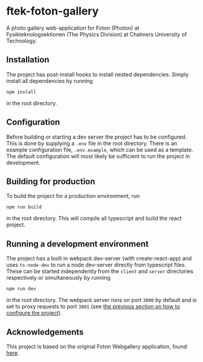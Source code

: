 # ftek-foton-gallery
A photo gallery web-application for Foton (Photon) at Fysikteknologsektionen (The Physics Division) at Chalmers University of Technology.

## Installation
The project has post-install hooks to install nested dependencies. Simply install all dependencies by running

    npm install

in the root directory.

## Configuration
Before building or starting a dev server the project has to be configured. This is done by supplying a `.env` file in the root directory. There is an example configuration file, `.env.example`, which can be used as a template. The default configuration will most likely be sufficient to run the project in development.

## Building for production
To build the project for a production environment, run

    npm run build

in the root directory. This will compile all typescript and build the react project.

## Running a development environment
The project has a built in webpack dev-server (with create-react-app) and uses `ts-node-dev` to run a node dev-server directly from typescript files. These can be started independently from the `client` and `server` directories respectively or simultaneously by running

    npm run dev
 
 in the root directory. The webpack server runs on port `3000` by default and is set to proxy requests to port `3001` (see [the previous section on how to configure the project](#Configuration)).

## Acknowledgements
This project is based on the original Foton Webgallery application, found [here](https://github.com/ECarlsson/foton).
  

